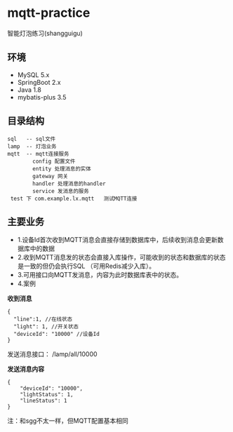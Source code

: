 # mqtt-practice
智能灯泡练习(shangguigu)
## 环境
* MySQL 5.x
* SpringBoot 2.x
* Java 1.8
* mybatis-plus 3.5
## 目录结构
```
sql   -- sql文件
lamp  -- 灯泡业务
mqtt  -- mqtt连接服务   
        config 配置文件
        entity 处理消息的实体
        gateway 网关
        handler 处理消息的handler
        service 发消息的服务
 test 下 com.example.lx.mqtt   测试MQTT连接
```
## 主要业务

* 1.设备Id首次收到MQTT消息会直接存储到数据库中，后续收到消息会更新数据库中的数据 
* 2.收到MQTT消息发的状态会直接入库操作，可能收到的状态和数据库的状态是一致的但仍会执行SQL （可用Redis减少入库）。
* 3.可用接口向MQTT发消息，内容为此时数据库表中的状态。
* 4.案例

**收到消息**
```
{
  "line":1, //在线状态
  "light": 1, //开关状态
  "deviceId": "10000" //设备Id
}
```
发送消息接口： /lamp/all/10000

**发送消息内容**
```
{
    "deviceId": "10000",
    "lightStatus": 1,
    "lineStatus": 1
}
```
注：和sgg不太一样，但MQTT配置基本相同